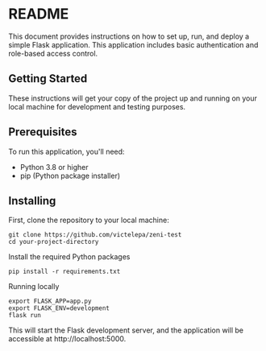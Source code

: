 # README

This document provides instructions on how to set up, run, and deploy a simple Flask application. This application includes basic authentication and role-based access control.

## Getting Started

These instructions will get your copy of the project up and running on your local machine for development and testing purposes.

## Prerequisites

To run this application, you'll need:
- Python 3.8 or higher
- pip (Python package installer)

## Installing
First, clone the repository to your local machine:

```
git clone https://github.com/victelepa/zeni-test
cd your-project-directory
```

Install the required Python packages
```
pip install -r requirements.txt
```

Running locally
```
export FLASK_APP=app.py
export FLASK_ENV=development
flask run
```

This will start the Flask development server, and the application will be accessible at http://localhost:5000.